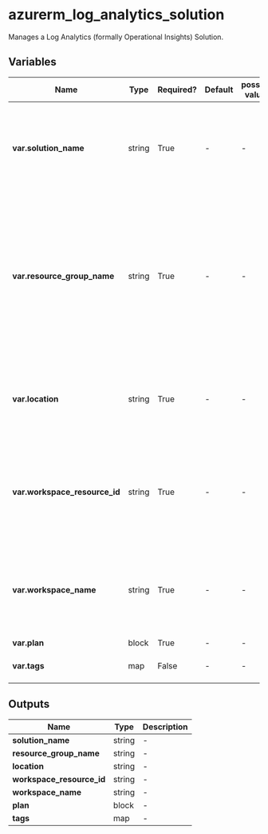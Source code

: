 # azurerm_log_analytics_solution

Manages a Log Analytics (formally Operational Insights) Solution.

## Variables

| Name | Type | Required? | Default  | possible values | Description |
| ---- | ---- | --------- | -------- | ----------- | ----------- |
| **var.solution_name** | string | True | -  |  -  | Specifies the name of the solution to be deployed. See [here for options](https://docs.microsoft.com/azure/log-analytics/log-analytics-add-solutions).Changing this forces a new resource to be created. | 
| **var.resource_group_name** | string | True | -  |  -  | The name of the resource group in which the Log Analytics solution is created. Changing this forces a new resource to be created. Note: The solution and its related workspace can only exist in the same resource group. | 
| **var.location** | string | True | -  |  -  | Specifies the supported Azure location where the resource exists. Changing this forces a new resource to be created. | 
| **var.workspace_resource_id** | string | True | -  |  -  | The full resource ID of the Log Analytics workspace with which the solution will be linked. Changing this forces a new resource to be created. | 
| **var.workspace_name** | string | True | -  |  -  | The full name of the Log Analytics workspace with which the solution will be linked. Changing this forces a new resource to be created. | 
| **var.plan** | block | True | -  |  -  | A `plan` block. | 
| **var.tags** | map | False | -  |  -  | A mapping of tags to assign to the resource. | 



## Outputs

| Name | Type | Description |
| ---- | ---- | --------- | 
| **solution_name** | string  | - | 
| **resource_group_name** | string  | - | 
| **location** | string  | - | 
| **workspace_resource_id** | string  | - | 
| **workspace_name** | string  | - | 
| **plan** | block  | - | 
| **tags** | map  | - | 
